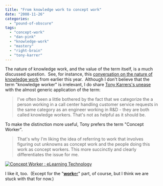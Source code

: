 ```yaml
---
title: "From knowledge work to concept work"
date: "2008-11-26"
categories: 
  - "pound-of-obscure"
tags: 
  - "concept-work"
  - "dan-pink"
  - "knowledge-work"
  - "mastery"
  - "right-brain"
  - "tony-karrer"
---
```


The nature of knowledge work, and the value of the term itself, is a much discussed question.  See, for instance, this [conversation on the nature of knowledge work](http://nsl.gbrettmiller.com/2008/a-conversation-on-the-nature-of-knowledge-work) from earlier this year.  Although I don't believe that the term "knowledge worker" is irrelevant, I do share [Tony Karrers's unease](http://elearningtech.blogspot.com/2008/11/concept-worker.html) with the almost generic application of the term:

> I've often been a little bothered by the fact that we categorize the a person working in a call center handling customer service requests in the same category as an engineer working in R&D - they are both called knowledge workers. That's not as helpful as it should be.

To make the distinction more useful, Tony prefers the term "Concept Worker".

> That's why I'm liking the idea of referring to work that involves figuring out unknowns as concept work and the people doing this work as concept workers. This more succinctly and clearly differentiates the issue for me.

[![](images/daniel-pink-conceptual-age.png "Concept Worker : eLearning Technology")](http://elearningtech.blogspot.com/2008/11/concept-worker.html)

I like it, too.  (Except for the "[**work**er](http://blog.gbrettmiller.com/the-art-of-living/)" part, of course, but I think we are stuck with that for now.)
